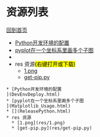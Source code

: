 
# 资源列表

[回到首页](https://charleechan.github.io/MyWiki)

* [Python开发环境的配置
](DevEnvDeploy.html)
* [pyplot在一个坐标系里画多个子图
](Matplotlib_Usage.html)
* [](ReleasePython.html)
* res 资源<mark>(右键打开或下载)</mark>
  * [1.png](res/1.png)
  * [get-pip.py](res/get-pip.py)


```mind:height=300,title=内容概要,color
* [Python开发环境的配置
](DevEnvDeploy.html)
* [pyplot在一个坐标系里画多个子图
](Matplotlib_Usage.html)
* [](ReleasePython.html)
* res 资源
  * [1.png](res/1.png)
  * [get-pip.py](res/get-pip.py)
```
